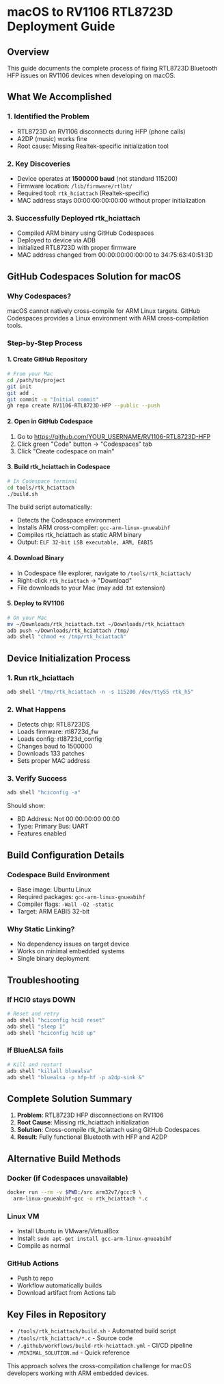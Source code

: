 # macOS to RV1106 RTL8723D Deployment Guide

## Overview
This guide documents the complete process of fixing RTL8723D Bluetooth HFP issues on RV1106 devices when developing on macOS.

## What We Accomplished

### 1. **Identified the Problem**
- RTL8723D on RV1106 disconnects during HFP (phone calls)
- A2DP (music) works fine
- Root cause: Missing Realtek-specific initialization tool

### 2. **Key Discoveries**
- Device operates at **1500000 baud** (not standard 115200)
- Firmware location: `/lib/firmware/rtlbt/`
- Required tool: `rtk_hciattach` (Realtek-specific)
- MAC address stays 00:00:00:00:00:00 without proper initialization

### 3. **Successfully Deployed rtk_hciattach**
- Compiled ARM binary using GitHub Codespaces
- Deployed to device via ADB
- Initialized RTL8723D with proper firmware
- MAC address changed from 00:00:00:00:00:00 to 34:75:63:40:51:3D

## GitHub Codespaces Solution for macOS

### Why Codespaces?
macOS cannot natively cross-compile for ARM Linux targets. GitHub Codespaces provides a Linux environment with ARM cross-compilation tools.

### Step-by-Step Process

#### 1. Create GitHub Repository
```bash
# From your Mac
cd /path/to/project
git init
git add .
git commit -m "Initial commit"
gh repo create RV1106-RTL8723D-HFP --public --push
```

#### 2. Open in GitHub Codespace
1. Go to https://github.com/YOUR_USERNAME/RV1106-RTL8723D-HFP
2. Click green "Code" button → "Codespaces" tab
3. Click "Create codespace on main"

#### 3. Build rtk_hciattach in Codespace
```bash
# In Codespace terminal
cd tools/rtk_hciattach
./build.sh
```

The build script automatically:
- Detects the Codespace environment
- Installs ARM cross-compiler: `gcc-arm-linux-gnueabihf`
- Compiles rtk_hciattach as static ARM binary
- Output: `ELF 32-bit LSB executable, ARM, EABI5`

#### 4. Download Binary
- In Codespace file explorer, navigate to `/tools/rtk_hciattach/`
- Right-click `rtk_hciattach` → "Download"
- File downloads to your Mac (may add .txt extension)

#### 5. Deploy to RV1106
```bash
# On your Mac
mv ~/Downloads/rtk_hciattach.txt ~/Downloads/rtk_hciattach
adb push ~/Downloads/rtk_hciattach /tmp/
adb shell "chmod +x /tmp/rtk_hciattach"
```

## Device Initialization Process

### 1. Run rtk_hciattach
```bash
adb shell "/tmp/rtk_hciattach -n -s 115200 /dev/ttyS5 rtk_h5"
```

### 2. What Happens
- Detects chip: RTL8723DS
- Loads firmware: rtl8723d_fw
- Loads config: rtl8723d_config
- Changes baud to 1500000
- Downloads 133 patches
- Sets proper MAC address

### 3. Verify Success
```bash
adb shell "hciconfig -a"
```

Should show:
- BD Address: Not 00:00:00:00:00:00
- Type: Primary Bus: UART
- Features enabled

## Build Configuration Details

### Codespace Build Environment
- Base image: Ubuntu Linux
- Required packages: `gcc-arm-linux-gnueabihf`
- Compiler flags: `-Wall -O2 -static`
- Target: ARM EABI5 32-bit

### Why Static Linking?
- No dependency issues on target device
- Works on minimal embedded systems
- Single binary deployment

## Troubleshooting

### If HCI0 stays DOWN
```bash
# Reset and retry
adb shell "hciconfig hci0 reset"
adb shell "sleep 1"
adb shell "hciconfig hci0 up"
```

### If BlueALSA fails
```bash
# Kill and restart
adb shell "killall bluealsa"
adb shell "bluealsa -p hfp-hf -p a2dp-sink &"
```

## Complete Solution Summary

1. **Problem**: RTL8723D HFP disconnections on RV1106
2. **Root Cause**: Missing rtk_hciattach initialization
3. **Solution**: Cross-compile rtk_hciattach using GitHub Codespaces
4. **Result**: Fully functional Bluetooth with HFP and A2DP

## Alternative Build Methods

### Docker (if Codespaces unavailable)
```bash
docker run --rm -v $PWD:/src arm32v7/gcc:9 \
  arm-linux-gnueabihf-gcc -o rtk_hciattach *.c
```

### Linux VM
- Install Ubuntu in VMware/VirtualBox
- Install: `sudo apt-get install gcc-arm-linux-gnueabihf`
- Compile as normal

### GitHub Actions
- Push to repo
- Workflow automatically builds
- Download artifact from Actions tab

## Key Files in Repository

- `/tools/rtk_hciattach/build.sh` - Automated build script
- `/tools/rtk_hciattach/*.c` - Source code
- `/.github/workflows/build-rtk-hciattach.yml` - CI/CD pipeline
- `/MINIMAL_SOLUTION.md` - Quick reference

This approach solves the cross-compilation challenge for macOS developers working with ARM embedded devices.